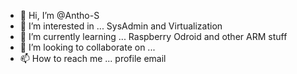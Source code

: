 - 👋 Hi, I’m @Antho-S
- 👀 I’m interested in ... SysAdmin and Virtualization
- 🌱 I’m currently learning ... Raspberry Odroid and other ARM stuff
- 💞️ I’m looking to collaborate on ...
- 📫 How to reach me ... profile email

<!---
Antho-S/Antho-S is a ✨ special ✨ repository because its `README.md` (this file) appears on your GitHub profile.
You can click the Preview link to take a look at your changes.
--->
